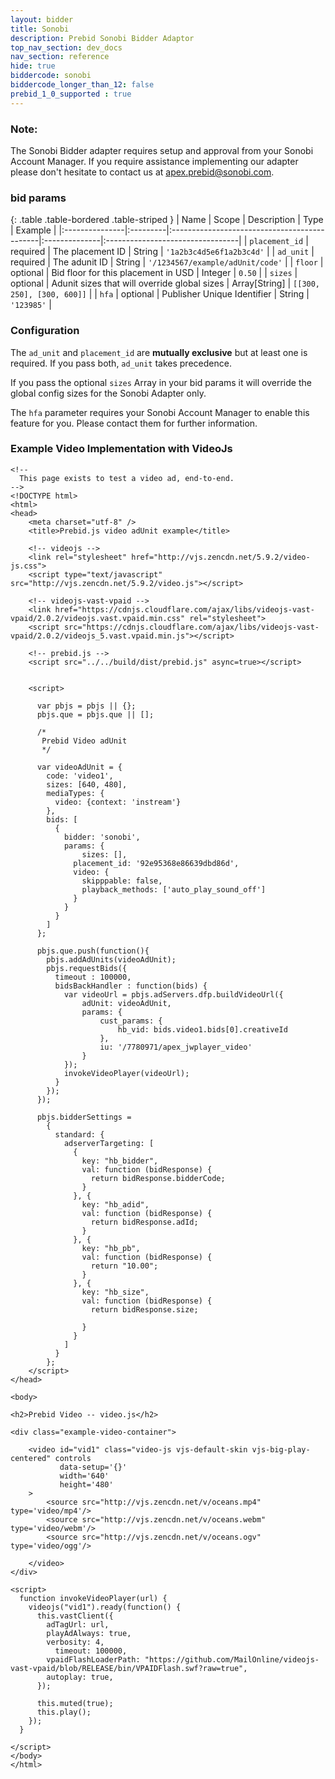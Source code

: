```yaml
---
layout: bidder
title: Sonobi
description: Prebid Sonobi Bidder Adaptor
top_nav_section: dev_docs
nav_section: reference
hide: true
biddercode: sonobi
biddercode_longer_than_12: false
prebid_1_0_supported : true
---
```


### Note:
The Sonobi Bidder adapter requires setup and approval from your Sonobi Account Manager. If you require assistance 
implementing our adapter please don't hesitate to contact us at apex.prebid@sonobi.com.

### bid params

{: .table .table-bordered .table-striped }
| Name           | Scope    | Description                                  | Type          | Example                          |
|:---------------|:---------|:---------------------------------------------|:--------------|:---------------------------------|
| `placement_id` | required | The placement ID                             | String        | `'1a2b3c4d5e6f1a2b3c4d'`         |
| `ad_unit`      | required | The adunit ID                                | String        | `'/1234567/example/adUnit/code'` |
| `floor`        | optional | Bid floor for this placement in USD          | Integer       | `0.50`                           |
| `sizes`        | optional | Adunit sizes that will override global sizes | Array[String] | `[[300, 250], [300, 600]]`       |
| `hfa`          | optional | Publisher Unique Identifier                  | String        | `'123985'`                       |

### Configuration

The `ad_unit` and `placement_id` are **mutually exclusive** but at least one is required. If you pass both, `ad_unit` takes precedence. 

If you pass the optional `sizes` Array in your bid params it will override the global config sizes for the Sonobi Adapter only.

The `hfa` parameter requires your Sonobi Account Manager to enable this feature for you. Please contact them for further information.

### Example Video Implementation with VideoJs
```
<!--
  This page exists to test a video ad, end-to-end.
-->
<!DOCTYPE html>
<html>
<head>
    <meta charset="utf-8" />
    <title>Prebid.js video adUnit example</title>

    <!-- videojs -->
    <link rel="stylesheet" href="http://vjs.zencdn.net/5.9.2/video-js.css">
    <script type="text/javascript" src="http://vjs.zencdn.net/5.9.2/video.js"></script>

    <!-- videojs-vast-vpaid -->
    <link href="https://cdnjs.cloudflare.com/ajax/libs/videojs-vast-vpaid/2.0.2/videojs.vast.vpaid.min.css" rel="stylesheet">
    <script src="https://cdnjs.cloudflare.com/ajax/libs/videojs-vast-vpaid/2.0.2/videojs_5.vast.vpaid.min.js"></script>

    <!-- prebid.js -->
    <script src="../../build/dist/prebid.js" async=true></script>


    <script>

      var pbjs = pbjs || {};
      pbjs.que = pbjs.que || [];

      /*
       Prebid Video adUnit
       */

      var videoAdUnit = {
        code: 'video1',
        sizes: [640, 480],
        mediaTypes: {
          video: {context: 'instream'}
        },
        bids: [
          {
            bidder: 'sonobi',
            params: {
            	sizes: [],
              placement_id: '92e95368e86639dbd86d',
              video: {
                skipppable: false,
                playback_methods: ['auto_play_sound_off']
              }
            }
          }
        ]
      };

      pbjs.que.push(function(){
        pbjs.addAdUnits(videoAdUnit);
        pbjs.requestBids({
          timeout : 100000,
          bidsBackHandler : function(bids) {
            var videoUrl = pbjs.adServers.dfp.buildVideoUrl({
                adUnit: videoAdUnit,
                params: {
                    cust_params: {
                        hb_vid: bids.video1.bids[0].creativeId
                    },
                    iu: '/7780971/apex_jwplayer_video'
                }
            });
            invokeVideoPlayer(videoUrl);
          }
        });
      });

      pbjs.bidderSettings =
        {
          standard: {
            adserverTargeting: [
              {
                key: "hb_bidder",
                val: function (bidResponse) {
                  return bidResponse.bidderCode;
                }
              }, {
                key: "hb_adid",
                val: function (bidResponse) {
                  return bidResponse.adId;
                }
              }, {
                key: "hb_pb",
                val: function (bidResponse) {
                  return "10.00";
                }
              }, {
                key: "hb_size",
                val: function (bidResponse) {
                  return bidResponse.size;

                }
              }
            ]
          }
        };
    </script>
</head>

<body>

<h2>Prebid Video -- video.js</h2>

<div class="example-video-container">

    <video id="vid1" class="video-js vjs-default-skin vjs-big-play-centered" controls
           data-setup='{}'
           width='640'
           height='480'
    >
        <source src="http://vjs.zencdn.net/v/oceans.mp4" type='video/mp4'/>
        <source src="http://vjs.zencdn.net/v/oceans.webm" type='video/webm'/>
        <source src="http://vjs.zencdn.net/v/oceans.ogv" type='video/ogg'/>

    </video>
</div>

<script>
  function invokeVideoPlayer(url) {
    videojs("vid1").ready(function() {
      this.vastClient({
        adTagUrl: url,
        playAdAlways: true,
        verbosity: 4,
          timeout: 100000,
        vpaidFlashLoaderPath: "https://github.com/MailOnline/videojs-vast-vpaid/blob/RELEASE/bin/VPAIDFlash.swf?raw=true",
        autoplay: true,
      });

      this.muted(true);
      this.play();
    });
  }

</script>
</body>
</html>


```

